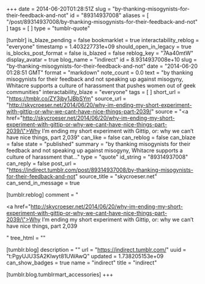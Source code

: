 +++
date = 2014-06-20T01:28:51Z
slug = "by-thanking-misogynists-for-their-feedback-and-not"
id = "89314937008"
aliases = [ "/post/89314937008/by-thanking-misogynists-for-their-feedback-and-not" ]
tags = [ ]
type = "tumblr-quote"

[tumblr]
is_blaze_pending = false
bookmarklet = true
interactability_reblog = "everyone"
timestamp = 1.403227731e+09
should_open_in_legacy = true
is_blocks_post_format = false
is_blazed = false
reblog_key = "7Aa40mtW"
display_avatar = true
blog_name = "indirect"
id = 8.9314937008e+10
slug = "by-thanking-misogynists-for-their-feedback-and-not"
date = "2014-06-20 01:28:51 GMT"
format = "markdown"
note_count = 0.0
text = "by thanking misogynists for their feedback and not speaking up against misogyny, Whitacre supports a culture of harassment that pushes women out of geek communities"
interactability_blaze = "everyone"
tags = [ ]
short_url = "https://tmblr.co/ZY3jby1JBbSYm"
source_url = "http://skycroeser.net/2014/06/20/why-im-ending-my-short-experiment-with-gittip-or-why-we-cant-have-nice-things-part-2039/"
source = "<a href=\"http://skycroeser.net/2014/06/20/why-im-ending-my-short-experiment-with-gittip-or-why-we-cant-have-nice-things-part-2039/\">Why I’m ending my short experiment with Gittip, or: why we can’t have nice things, part 2,039</a>"
can_like = false
can_reblog = false
can_blaze = false
state = "published"
summary = "by thanking misogynists for their feedback and not speaking up against misogyny, Whitacre supports a culture of harassment that..."
type = "quote"
id_string = "89314937008"
can_reply = false
post_url = "https://indirect.tumblr.com/post/89314937008/by-thanking-misogynists-for-their-feedback-and-not"
source_title = "skycroeser.net"
can_send_in_message = true

[tumblr.reblog]
comment = "<p><a href=\"http://skycroeser.net/2014/06/20/why-im-ending-my-short-experiment-with-gittip-or-why-we-cant-have-nice-things-part-2039/\">Why I’m ending my short experiment with Gittip, or: why we can’t have nice things, part 2,039</a></p>"
tree_html = ""

[tumblr.blog]
description = ""
url = "https://indirect.tumblr.com/"
uuid = "t:PgyUJU3SA2Klwyt81UWAwQ"
updated = 1.738205153e+09
can_show_badges = true
name = "indirect"
title = "indirect"

[tumblr.blog.tumblrmart_accessories]
+++

